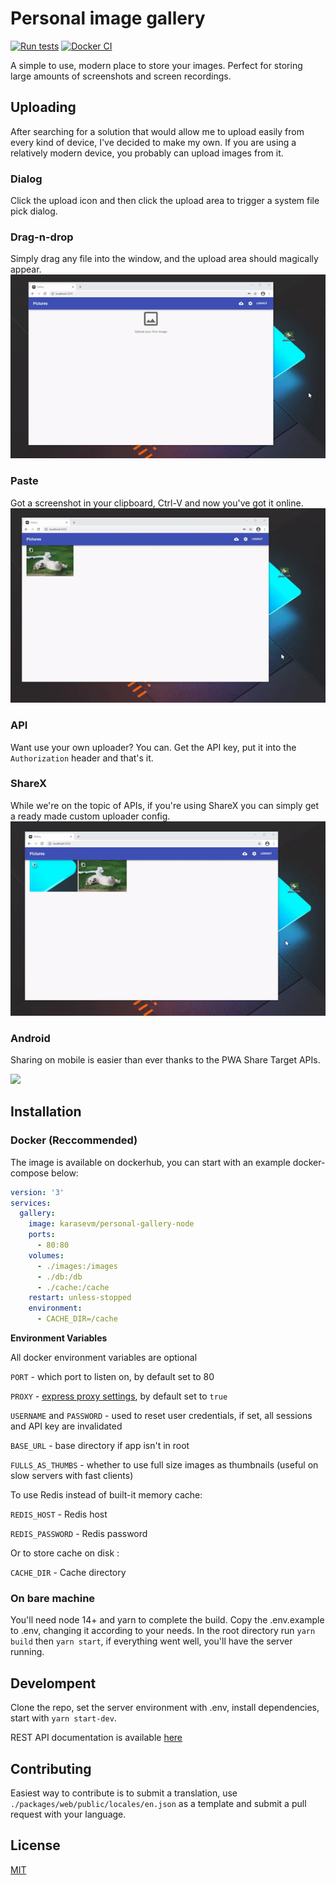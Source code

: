 # Personal image gallery
[![Run tests](https://github.com/karasevm/personal-gallery-node/actions/workflows/test.yml/badge.svg)](https://github.com/karasevm/personal-gallery-node/actions/workflows/test.yml)
[![Docker CI](https://github.com/karasevm/personal-gallery-node/actions/workflows/publish.yml/badge.svg)](https://github.com/karasevm/personal-gallery-node/actions/workflows/publish.yml)

A simple to use, modern place to store your images. Perfect for storing large 
amounts of screenshots and screen recordings. 

## Uploading 
After searching for a solution that would allow me to upload easily from every 
kind of device, I've decided to make my own. If you are using a relatively modern
device, you probably can upload images from it.

### Dialog
Click the upload icon and then click the upload area to trigger a system file
pick dialog.

### Drag-n-drop
Simply drag any file into the window, and the upload area should magically appear.
![](README/drag.gif)

### Paste
Got a screenshot in your clipboard, Ctrl-V and now you've got it online.
![](README/paste.gif)

### API
Want use your own uploader? You can. Get the API key, put it into the `Authorization`
header and that's it.

### ShareX
While we're on the topic of APIs, if you're using ShareX you can simply get
a ready made custom uploader config.
![](README/sharex.gif)

### Android
Sharing on mobile is easier than ever thanks to the PWA Share Target APIs.

![](README/android.gif)

## Installation

### Docker (Reccommended)
The image is available on dockerhub, you can start with an example 
docker-compose below:
```yaml
version: '3'
services:
  gallery:
    image: karasevm/personal-gallery-node
    ports:
      - 80:80
    volumes:
      - ./images:/images
      - ./db:/db
      - ./cache:/cache
    restart: unless-stopped
    environment:
      - CACHE_DIR=/cache
```
**Environment Variables**

All docker environment variables are optional

`PORT` - which port to listen on, by default set to 80

`PROXY` - [express proxy settings](https://expressjs.com/en/guide/behind-proxies.html), by default set to `true`

`USERNAME` and `PASSWORD` - used to reset user credentials, if set, all sessions and API key are invalidated

`BASE_URL` - base directory if app isn't in root

`FULLS_AS_THUMBS` - whether to use full size images as thumbnails (useful on slow servers with fast clients)

To use Redis instead of built-it memory cache:

`REDIS_HOST` - Redis host

`REDIS_PASSWORD` - Redis password

Or to store cache on disk :

`CACHE_DIR` - Cache directory


### On bare machine
You'll need node 14+ and yarn to complete the build. 
Copy the .env.example to .env, changing it according to your needs. In the root directory run `yarn build` then `yarn start`, if everything went well, you'll have the server running.

## Develompent
Clone the repo, set the server environment with .env, install dependencies, start with `yarn start-dev`.

REST API documentation is available [here](packages/server/docs/api/README.md)

## Contributing
Easiest way to contribute is to submit a translation, use `./packages/web/public/locales/en.json` 
as a template and submit a pull request with your language.

## License
[MIT](LICENSE)